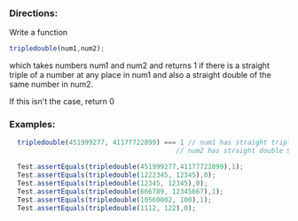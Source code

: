 ### Directions:

Write a function

```javascript
tripledouble(num1,num2);
```
which takes numbers num1 and num2 and returns 1 if there is a straight triple of a number at any place in num1 and also a straight double of the same number in num2.

If this isn't the case, return 0

### Examples:

```javascript
  tripledouble(451999277, 41177722899) === 1 // num1 has straight triple 999s and 
                                          // num2 has straight double 99s

  Test.assertEquals(tripledouble(451999277,41177722899),1);
  Test.assertEquals(tripledouble(1222345, 12345),0);
  Test.assertEquals(tripledouble(12345, 12345),0);
  Test.assertEquals(tripledouble(666789, 12345667),1);
  Test.assertEquals(tripledouble(10560002, 100),1);
  Test.assertEquals(tripledouble(1112, 122),0);
```